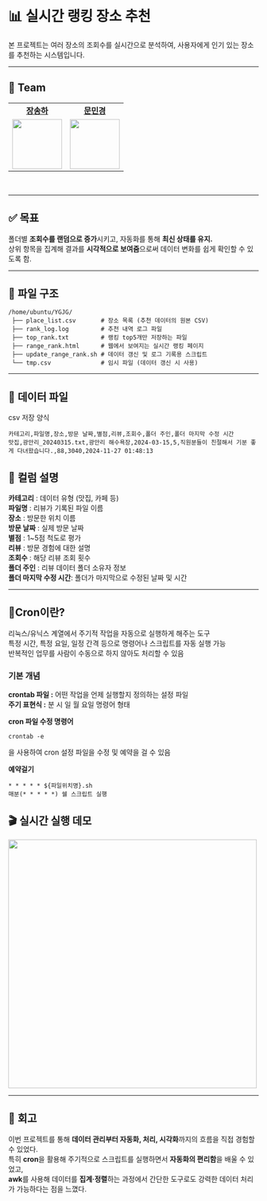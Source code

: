 # 📊 실시간 랭킹 장소 추천

본 프로젝트는 여러 장소의 조회수를 실시간으로 분석하여, 사용자에게 인기 있는 장소를 추천하는 시스템입니다.

---
## 👥 Team
<table>
  <tr>
    <!-- 이름 (링크) -->
    <td align="center">
      <a href="https://github.com/imewuzin"><strong>장송하</strong></a>
    </td>
    <td align="center">
      <a href="https://github.com/Minkyoungg0"><strong>문민경</strong></a>
    </td>
  </tr>
  <tr>
    <!-- 프로필 사진 -->
    <td align="center">
      <img src="https://github.com/songhajang.png" width="100"/>
    </td>
    <td align="center">
      <img src="https://github.com/Minkyoungg0.png" width="100"/>
    </td>
  </tr>
</table>

<br/>

---

## ✅ 목표

폴더별 **조회수를 랜덤으로 증가**시키고, 자동화를 통해 **최신 상태를 유지.**<br>
상위 항목을 집계해 결과를 **시각적으로 보여줌**으로써 데이터 변화를 쉽게 확인할 수 있도록 함.

---

## 📁 파일 구조
```
/home/ubuntu/YGJG/
 ├── place_list.csv       # 장소 목록 (추천 데이터의 원본 CSV)
 ├── rank_log.log         # 추천 내역 로그 파일
 ├── top_rank.txt         # 랭킹 top5개만 저장하는 파일
 ├── range_rank.html      # 웹에서 보여지는 실시간 랭킹 페이지
 ├── update_range_rank.sh # 데이터 갱신 및 로그 기록용 스크립트
 └── tmp.csv              # 임시 파일 (데이터 갱신 시 사용)

```
---

## 📑 데이터 파일
csv 저장 양식
```csv 
카테고리,파일명,장소,방문 날짜,별점,리뷰,조회수,폴더 주인,폴더 마지막 수정 시간
맛집,광안리_20240315.txt,광안리 해수욕장,2024-03-15,5,직원분들이 친절해서 기분 좋게 다녀왔습니다.,88,3040,2024-11-27 01:48:13
```
## 🔹 컬럼 설명
**카테고리**           : 데이터 유형 (맛집, 카페 등)<br>
**파일명**             : 리뷰가 기록된 파일 이름<br>
**장소**               : 방문한 위치 이름<br>
**방문 날짜**           : 실제 방문 날짜<br>
**별점**               : 1~5점 척도로 평가<br>
**리뷰**               : 방문 경험에 대한 설명<br>
**조회수**             : 해당 리뷰 조회 횟수<br>
**폴더 주인**          : 리뷰 데이터 폴더 소유자 정보<br>
**폴더 마지막 수정 시간**: 폴더가 마지막으로 수정된 날짜 및 시간

---

## 📌Cron이란?
리눅스/유닉스 계열에서 주기적 작업을 자동으로 실행하게 해주는 도구<br>
특정 시간, 특정 요일, 일정 간격 등으로 명령어나 스크립트를 자동 실행 가능<br>
반복적인 업무를 사람이 수동으로 하지 않아도 처리할 수 있음<br>

### 기본 개념
**crontab 파일 :** 어떤 작업을 언제 실행할지 정의하는 설정 파일<br>
**주기 표현식 :** 분 시 일 월 요일 명령어 형태


**cron 파일 수정 명령어**
```
crontab -e
```
을 사용하여 cron 설정 파일을 수정 및 예약을 걸 수 있음

**예약걸기**
```
* * * * * ${파일위치명}.sh
매분(* * * * *) 쉘 스크립트 실행
```



## 🎬 실시간 실행 데모


<img src="https://github.com/user-attachments/assets/0e08cef4-6b31-4f9a-913c-d85ad9362935" width="500">

---

## 📝 회고
이번 프로젝트를 통해 **데이터 관리부터 자동화, 처리, 시각화**까지의 흐름을 직접 경험할 수 있었다. <br>
특히 **cron**을 활용해 주기적으로 스크립트를 실행하면서 **자동화의 편리함**을 배울 수 있었고, <br>
**awk**를 사용해 데이터를 **집계·정렬**하는 과정에서 간단한 도구로도 강력한 데이터 처리가 가능하다는 점을 느꼈다.<br> 
